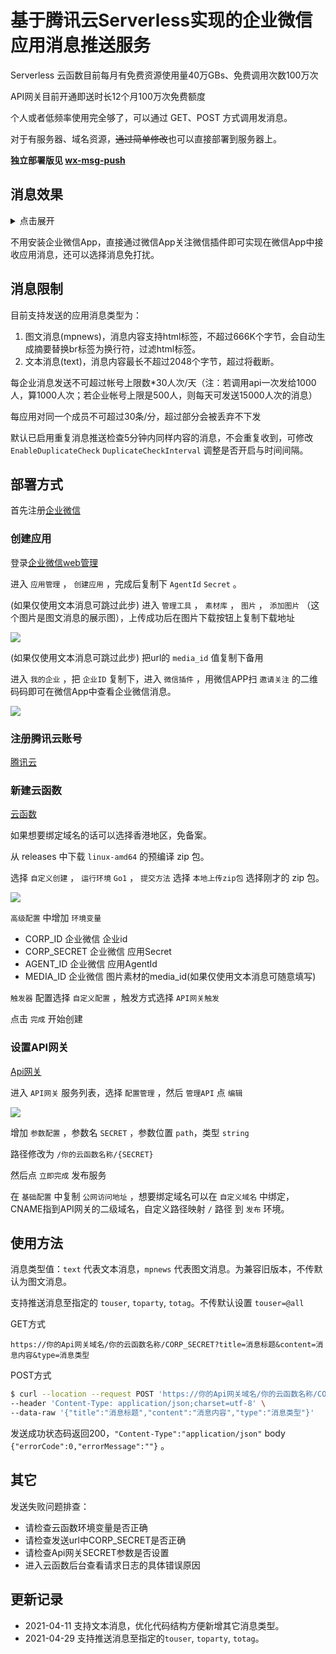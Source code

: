 
# 基于腾讯云Serverless实现的企业微信应用消息推送服务

Serverless 云函数目前每月有免费资源使用量40万GBs、免费调用次数100万次

API网关目前开通即送时长12个月100万次免费额度

个人或者低频率使用完全够了，可以通过 GET、POST 方式调用发消息。

对于有服务器、域名资源，~~通过简单修改~~也可以直接部署到服务器上。

**独立部署版见 [wx-msg-push](https://github.com/zyh94946/wx-msg-push)**

## 消息效果

<details>
<summary>点击展开</summary>
<img src="https://raw.githubusercontent.com/zyh94946/wx-msg-push-tencent/main/demo/demo.gif" width="50%" /><img src="https://raw.githubusercontent.com/zyh94946/wx-msg-push-tencent/main/demo/demo_text.png" width="50%" />
</details>

不用安装企业微信App，直接通过微信App关注微信插件即可实现在微信App中接收应用消息，还可以选择消息免打扰。

## 消息限制

目前支持发送的应用消息类型为：

1. 图文消息(mpnews)，消息内容支持html标签，不超过666K个字节，会自动生成摘要替换br标签为换行符，过滤html标签。
2. 文本消息(text)，消息内容最长不超过2048个字节，超过将截断。

每企业消息发送不可超过帐号上限数*30人次/天（注：若调用api一次发给1000人，算1000人次；若企业帐号上限是500人，则每天可发送15000人次的消息）

每应用对同一个成员不可超过30条/分，超过部分会被丢弃不下发

默认已启用重复消息推送检查5分钟内同样内容的消息，不会重复收到，可修改 `EnableDuplicateCheck` `DuplicateCheckInterval` 调整是否开启与时间间隔。

## 部署方式

首先注册[企业微信](https://work.weixin.qq.com/)

### 创建应用

登录[企业微信web管理](https://work.weixin.qq.com/)

进入 `应用管理` ， `创建应用` ，完成后复制下 `AgentId` `Secret` 。

(如果仅使用文本消息可跳过此步) 进入 `管理工具` ， `素材库` ， `图片` ， `添加图片` （这个图片是图文消息的展示图），上传成功后在图片下载按钮上复制下载地址

<img src="https://raw.githubusercontent.com/zyh94946/wx-msg-push-tencent/main/demo/media.png" />

(如果仅使用文本消息可跳过此步) 把url的 `media_id` 值复制下备用

进入 `我的企业` ，把 `企业ID` 复制下，进入 `微信插件` ，用微信APP扫 `邀请关注` 的二维码码即可在微信App中查看企业微信消息。

<img src="https://raw.githubusercontent.com/zyh94946/wx-msg-push-tencent/main/demo/info.png" />

### 注册腾讯云账号

[腾讯云](https://cloud.tencent.com/)

### 新建云函数

[云函数](https://console.cloud.tencent.com/scf/index)

如果想要绑定域名的话可以选择香港地区，免备案。

从 releases 中下载 `linux-amd64` 的预编译 zip 包。

选择 `自定义创建` ， `运行环境` `Go1` ， `提交方法` 选择 `本地上传zip包` 选择刚才的 zip 包。

<img src="https://raw.githubusercontent.com/zyh94946/wx-msg-push-tencent/main/demo/cf1.png" />

`高级配置` 中增加 `环境变量`

- CORP_ID 企业微信 企业id
- CORP_SECRET 企业微信 应用Secret
- AGENT_ID 企业微信 应用AgentId
- MEDIA_ID 企业微信 图片素材的media_id(如果仅使用文本消息可随意填写)

`触发器` 配置选择 `自定义配置` ，触发方式选择 `API网关触发`

点击 `完成` 开始创建

### 设置API网关

[Api网关](https://console.cloud.tencent.com/apigateway/service)

进入 `API网关` 服务列表，选择 `配置管理` ，然后 `管理API` 点 `编辑`

<img src="https://raw.githubusercontent.com/zyh94946/wx-msg-push-tencent/main/demo/api1.png" />

增加 `参数配置` ，参数名 `SECRET` ，参数位置 `path`，类型 `string`

路径修改为 `/你的云函数名称/{SECRET}`

然后点 `立即完成` 发布服务

在 `基础配置` 中复制 `公网访问地址` ，想要绑定域名可以在 `自定义域名` 中绑定，CNAME指到API网关的二级域名，自定义路径映射 `/` 路径 到 `发布` 环境。

## 使用方法

消息类型值：`text` 代表文本消息，`mpnews` 代表图文消息。为兼容旧版本，不传默认为图文消息。

支持推送消息至指定的 `touser`, `toparty`, `totag`。不传默认设置 `touser=@all` 

GET方式

`https://你的Api网关域名/你的云函数名称/CORP_SECRET?title=消息标题&content=消息内容&type=消息类型`

POST方式

```bash
$ curl --location --request POST 'https://你的Api网关域名/你的云函数名称/CORP_SECRET' \
--header 'Content-Type: application/json;charset=utf-8' \
--data-raw '{"title":"消息标题","content":"消息内容","type":"消息类型"}'
```

发送成功状态码返回200，`"Content-Type":"application/json"` body `{"errorCode":0,"errorMessage":""}` 。

## 其它

发送失败问题排查：

- 请检查云函数环境变量是否正确
- 请检查发送url中CORP_SECRET是否正确
- 请检查Api网关SECRET参数是否设置
- 进入云函数后台查看请求日志的具体错误原因

## 更新记录

- 2021-04-11 支持文本消息，优化代码结构方便新增其它消息类型。
- 2021-04-29 支持推送消息至指定的`touser`, `toparty`, `totag`。
